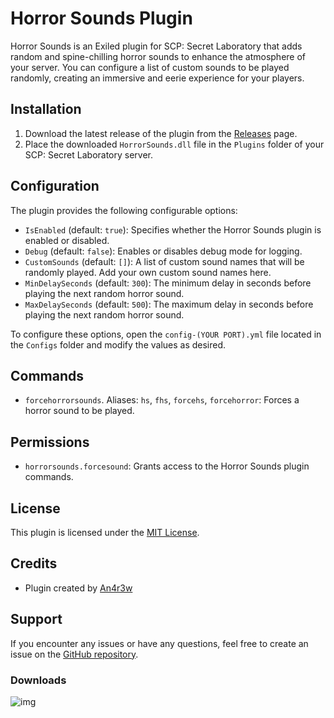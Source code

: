 # Horror Sounds Plugin

Horror Sounds is an Exiled plugin for SCP: Secret Laboratory that adds random and spine-chilling horror sounds to enhance the atmosphere of your server. You can configure a list of custom sounds to be played randomly, creating an immersive and eerie experience for your players.

## Installation

1. Download the latest release of the plugin from the [Releases](https://github.com/An4r3w/HorrorSounds/releases) page.
2. Place the downloaded `HorrorSounds.dll` file in the `Plugins` folder of your SCP: Secret Laboratory server.

## Configuration

The plugin provides the following configurable options:

- `IsEnabled` (default: `true`): Specifies whether the Horror Sounds plugin is enabled or disabled.
- `Debug` (default: `false`): Enables or disables debug mode for logging.
- `CustomSounds` (default: `[]`): A list of custom sound names that will be randomly played. Add your own custom sound names here.
- `MinDelaySeconds` (default: `300`): The minimum delay in seconds before playing the next random horror sound.
- `MaxDelaySeconds` (default: `500`): The maximum delay in seconds before playing the next random horror sound.

To configure these options, open the `config-(YOUR PORT).yml` file located in the `Configs` folder and modify the values as desired.

## Commands

- `forcehorrorsounds`. Aliases: `hs`, `fhs`, `forcehs`, `forcehorror`: Forces a horror sound to be played.

## Permissions

- `horrorsounds.forcesound`: Grants access to the Horror Sounds plugin commands.

## License

This plugin is licensed under the [MIT License](LICENSE).

## Credits

- Plugin created by [An4r3w](https://github.com/An4r3w)

## Support

If you encounter any issues or have any questions, feel free to create an issue on the [GitHub repository](https://github.com/An4r3w/HorrorSounds/issues).

### Downloads

![img](https://img.shields.io/github/downloads/An4r3w/HorrorSounds/total?style=for-the-badge)
